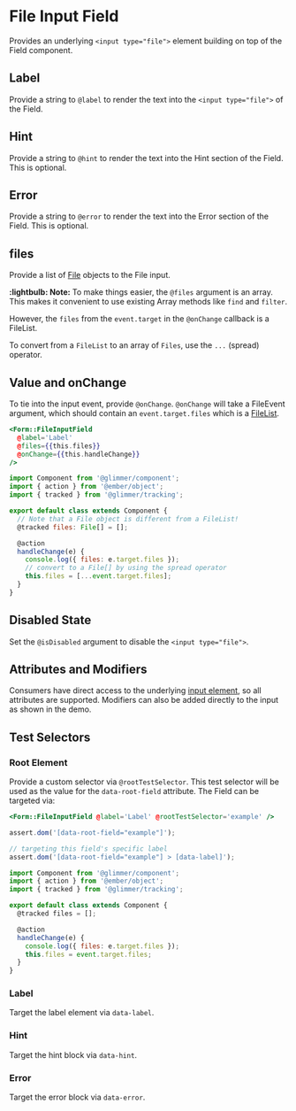 # File Input Field

Provides an underlying `<input type="file">` element building on top of the Field component.

## Label

Provide a string to `@label` to render the text into the `<input type="file">` of the Field.

## Hint

Provide a string to `@hint` to render the text into the Hint section of the Field. This is optional.

## Error

Provide a string to `@error` to render the text into the Error section of the Field. This is optional.

## files

Provide a list of [File](https://developer.mozilla.org/en-US/docs/Web/API/File) objects to the File input.

**:lightbulb: Note:** To make things easier, the `@files` argument is an array. This makes it convenient to use existing Array methods like `find` and `filter`.

However, the `files` from the `event.target` in the `@onChange` callback is a FileList.

To convert from a `FileList` to an array of `Files`, use the `...` (spread) operator.

## Value and onChange

To tie into the input event, provide `@onChange`. `@onChange` will take a FileEvent argument, which should contain an `event.target.files` which is a [FileList](https://developer.mozilla.org/en-US/docs/Web/API/FileList).

```hbs
<Form::FileInputField
  @label='Label'
  @files={{this.files}}
  @onChange={{this.handleChange}}
/>
```

```js
import Component from '@glimmer/component';
import { action } from '@ember/object';
import { tracked } from '@glimmer/tracking';

export default class extends Component {
  // Note that a File object is different from a FileList!
  @tracked files: File[] = [];

  @action
  handleChange(e) {
    console.log({ files: e.target.files });
    // convert to a File[] by using the spread operator
    this.files = [...event.target.files];
  }
}
```

## Disabled State

Set the `@isDisabled` argument to disable the `<input type="file">`.

## Attributes and Modifiers

Consumers have direct access to the underlying [input element](https://developer.mozilla.org/en-US/docs/Web/HTML/Element/input), so all attributes are supported. Modifiers can also be added directly to the input as shown in the demo.

## Test Selectors

### Root Element

Provide a custom selector via `@rootTestSelector`. This test selector will be used as the value for the `data-root-field` attribute. The Field can be targeted via:

```hbs
<Form::FileInputField @label='Label' @rootTestSelector='example' />
```

```js
assert.dom('[data-root-field="example"]');

// targeting this field's specific label
assert.dom('[data-root-field="example"] > [data-label]');

import Component from '@glimmer/component';
import { action } from '@ember/object';
import { tracked } from '@glimmer/tracking';

export default class extends Component {
  @tracked files = [];

  @action
  handleChange(e) {
    console.log({ files: e.target.files });
    this.files = event.target.files;
  }
}
```

### Label

Target the label element via `data-label`.

### Hint

Target the hint block via `data-hint`.

### Error

Target the error block via `data-error`.
